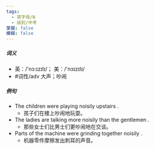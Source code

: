 ```yaml
---
tags:
  - 首字母/N
  - 级别/中考
掌握: false
模糊: false
---
```

##### 词义
- 英：/'nɔ:ɪzɪlɪ/； 美：/'nɔɪzɪlɪ/
- #词性/adv  大声；吵闹
##### 例句
- The children were playing noisily upstairs .
	- 孩子们在楼上吵闹地玩耍。
- The ladies are talking more noisily than the gentlemen .
	- 那些女士们比男士们更吵闹地在交谈。
- Parts of the machine were grinding together noisily .
	- 机器零件摩擦发出刺耳的声音。
